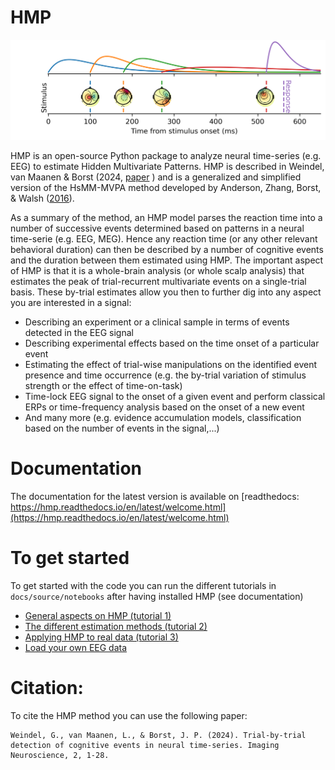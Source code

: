 HMP
==========


![](plots/general_illustration.png)


HMP is an open-source Python package to analyze neural time-series (e.g. EEG) to estimate Hidden Multivariate Patterns.  HMP is described in Weindel, van Maanen & Borst (2024, [paper](https://direct.mit.edu/imag/article/doi/10.1162/imag_a_00400/125469/Trial-by-trial-detection-of-cognitive-events-in)
) and is a generalized and simplified version of the HsMM-MVPA method developed by Anderson, Zhang, Borst, & Walsh  ([2016](https://psycnet.apa.org/doi/10.1037/rev0000030)).

As a summary of the method, an HMP model parses the reaction time into a number of successive events determined based on patterns in a neural time-serie (e.g. EEG, MEG). Hence any reaction time (or any other relevant behavioral duration) can then be described by a number of cognitive events and the duration between them estimated using HMP. The important aspect of HMP is that it is a whole-brain analysis (or whole scalp analysis) that estimates the peak of trial-recurrent multivariate events on a single-trial basis. These by-trial estimates allow you then to further dig into any aspect you are interested in a signal:
- Describing an experiment or a clinical sample in terms of events detected in the EEG signal
- Describing experimental effects based on the time onset of a particular event
- Estimating the effect of trial-wise manipulations on the identified event presence and time occurrence (e.g. the by-trial variation of stimulus strength or the effect of time-on-task)
- Time-lock EEG signal to the onset of a given event and perform classical ERPs or time-frequency analysis based on the onset of a new event
- And many more (e.g. evidence accumulation models, classification based on the number of events in the signal,...)

# Documentation

The documentation for the latest version is available on  [readthedocs: https://hmp.readthedocs.io/en/latest/welcome.html](https://hmp.readthedocs.io/en/latest/welcome.html)

# To get started
To get started with the code you can run the different tutorials in `docs/source/notebooks` after having installed HMP (see documentation)
- [General aspects on HMP (tutorial 1)](docs/source/notebooks/1-How_HMP_works.ipynb)
- [The different estimation methods (tutorial 2)](docs/source/notebooks/2-The_different_model_classes.ipynb)
- [Applying HMP to real data (tutorial 3)](docs/source/notebooks/3-Applying_HMP_to_real_data.ipynb)
- [Load your own EEG data ](docs/source/notebooks/Data_loading.ipynb)

# Citation: 
To cite the HMP method you can use the following paper: 
```
Weindel, G., van Maanen, L., & Borst, J. P. (2024). Trial-by-trial detection of cognitive events in neural time-series. Imaging Neuroscience, 2, 1-28.
```